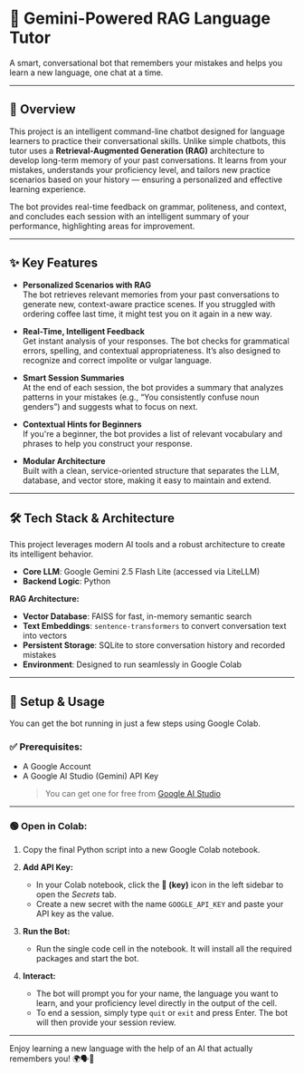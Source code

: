 # 🤖 Gemini-Powered RAG Language Tutor

A smart, conversational bot that remembers your mistakes and helps you learn a new language, one chat at a time.

---

## 🚀 Overview

This project is an intelligent command-line chatbot designed for language learners to practice their conversational skills. Unlike simple chatbots, this tutor uses a **Retrieval-Augmented Generation (RAG)** architecture to develop long-term memory of your past conversations. It learns from your mistakes, understands your proficiency level, and tailors new practice scenarios based on your history — ensuring a personalized and effective learning experience.

The bot provides real-time feedback on grammar, politeness, and context, and concludes each session with an intelligent summary of your performance, highlighting areas for improvement.

---

## ✨ Key Features

- **Personalized Scenarios with RAG**  
  The bot retrieves relevant memories from your past conversations to generate new, context-aware practice scenes. If you struggled with ordering coffee last time, it might test you on it again in a new way.

- **Real-Time, Intelligent Feedback**  
  Get instant analysis of your responses. The bot checks for grammatical errors, spelling, and contextual appropriateness. It’s also designed to recognize and correct impolite or vulgar language.

- **Smart Session Summaries**  
  At the end of each session, the bot provides a summary that analyzes patterns in your mistakes (e.g., “You consistently confuse noun genders”) and suggests what to focus on next.

- **Contextual Hints for Beginners**  
  If you're a beginner, the bot provides a list of relevant vocabulary and phrases to help you construct your response.

- **Modular Architecture**  
  Built with a clean, service-oriented structure that separates the LLM, database, and vector store, making it easy to maintain and extend.

---

## 🛠️ Tech Stack & Architecture

This project leverages modern AI tools and a robust architecture to create its intelligent behavior.

- **Core LLM**: Google Gemini 2.5 Flash Lite (accessed via LiteLLM)  
- **Backend Logic**: Python  

**RAG Architecture:**
- **Vector Database**: FAISS for fast, in-memory semantic search  
- **Text Embeddings**: `sentence-transformers` to convert conversation text into vectors  
- **Persistent Storage**: SQLite to store conversation history and recorded mistakes  
- **Environment**: Designed to run seamlessly in Google Colab  

---

## 🔧 Setup & Usage

You can get the bot running in just a few steps using Google Colab.

### ✅ Prerequisites:

- A Google Account  
- A Google AI Studio (Gemini) API Key  
  > You can get one for free from [Google AI Studio](https://makersuite.google.com/)

---

### 🟢 Open in Colab:

1. Copy the final Python script into a new Google Colab notebook.

2. **Add API Key:**
   - In your Colab notebook, click the **🔑 (key)** icon in the left sidebar to open the *Secrets* tab.
   - Create a new secret with the name `GOOGLE_API_KEY` and paste your API key as the value.

3. **Run the Bot:**
   - Run the single code cell in the notebook. It will install all the required packages and start the bot.

4. **Interact:**
   - The bot will prompt you for your name, the language you want to learn, and your proficiency level directly in the output of the cell.
   - To end a session, simply type `quit` or `exit` and press Enter. The bot will then provide your session review.

---

Enjoy learning a new language with the help of an AI that actually remembers you! 🌍🗣️💬

